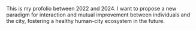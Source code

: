 This is my profolio between 2022 and 2024.
I want to propose a new paradigm for interaction and mutual improvement between individuals and the city, fostering a healthy human-city ecosystem in the future.
